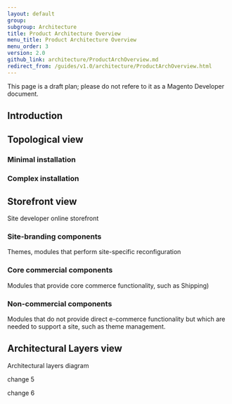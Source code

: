 ```yaml
---
layout: default
group:
subgroup: Architecture
title: Product Architecture Overview
menu_title: Product Architecture Overview
menu_order: 3
version: 2.0
github_link: architecture/ProductArchOverview.md
redirect_from: /guides/v1.0/architecture/ProductArchOverview.html
---
```


This page is a draft plan; please do not refere to it as a Magento Developer document.

## Introduction

## Topological view

### Minimal installation

### Complex installation

## Storefront view

Site developer online storefront

### Site-branding components

Themes, modules that perform site-specific reconfiguration 

### Core commercial components

Modules that provide core commerce functionality, such as Shipping) 

### Non-commercial components

Modules that do not provide direct e-commerce functionality but which are needed to support a site, such as theme management.

## Architectural Layers view

Architectural layers diagram

change 5

change 6
